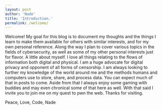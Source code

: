 ```yaml
---
layout: post
author: 'Nade'
title: 'Introduction.'
permalink: /welcome/
---
```


Welcome! My goal for this blog is to document my thoughts and the things I learn to make them available
for others with similar interests, and for my own personal reference. Along the 
way I plan to cover various topics in the fields of cybersecurity, as well as some of my other personal
interests just for flavor. A little about myself. I love all things relating to the flows of information
both digital and physical. I am a huge advocate for digital privacy and opponent of all forms 
of censorship. I am always looking to further my knowledge of the world around me and the 
methods humans and computers use to store, share, and process data. You can expect much of that in posts to come.
Aside from that I always enjoy some gaming with buddies and may even chronical some of that here as well. 
With that said I invite you to join me on my quest to pwn the web. Thanks for visiting.

Peace, Love, Code,
Nade
